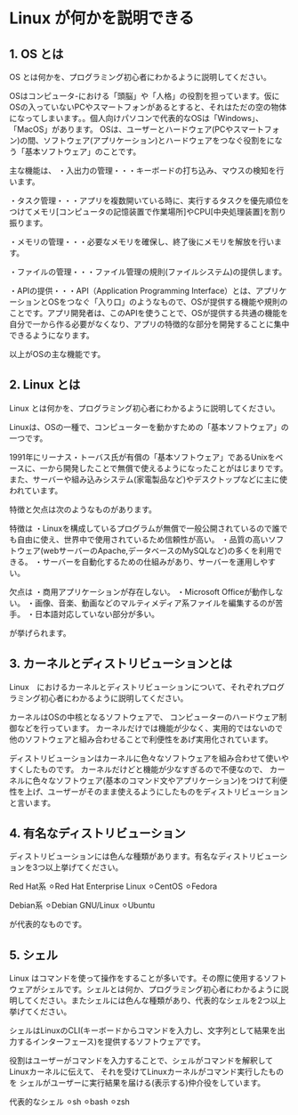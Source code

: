 # Linux が何かを説明できる

## 1. OS とは

OS とは何かを、プログラミング初心者にわかるように説明してください。

OSはコンピュータ-における「頭脳」や「人格」の役割を担っています。仮にOSの入っていないPCやスマートフォンがあるとすると、それはただの空の物体になってしまいます。。個人向けパソコンで代表的なOSは「Windows」、「MacOS」があります。
OSは、ユーザーとハードウェア(PCやスマートフォン)の間、ソフトウェア(アプリケーション)とハードウェアをつなぐ役割をになう「基本ソフトウェア」のことです。

主な機能は、 
・入出力の管理・・・キーボードの打ち込み、マウスの検知を行います。 

・タスク管理・・・アプリを複数開いている時に、実行するタスクを優先順位をつけてメモリ[コンピュータの記憶装置で作業場所]やCPU[中央処理装置]を割り振ります。

・メモリの管理・・・必要なメモリを確保し、終了後にメモリを解放を行います。 

・ファイルの管理・・・ファイル管理の規則(ファイルシステム)の提供します。

・APIの提供・・・API（Application Programming Interface）とは、アプリケーションとOSをつなぐ「入り口」のようなもので、OSが提供する機能や規則のことです。アプリ開発者は、このAPIを使うことで、OSが提供する共通の機能を自分で一から作る必要がなくなり、アプリの特徴的な部分を開発することに集中できるようになります。

以上がOSの主な機能です。



## 2. Linux とは

Linux とは何かを、プログラミング初心者にわかるように説明してください。

Linuxは、OSの一種で、コンピューターを動かすための「基本ソフトウェア」の一つです。

1991年にリーナス・トーバス氏が有償の「基本ソフトウェア」であるUnixをベースに、一から開発したことで無償で使えるようになったことがはじまりです。
また、サーバーや組み込みシステム(家電製品など)やデスクトップなどに主に使われています。

特徴と欠点は次のようなものがあります。

特徴は
・Linuxを構成しているプログラムが無償で一般公開されているので誰でも自由に使え、世界中で使用されているため信頼性が高い。
・品質の高いソフトウェア(webサーバーのApache,データベースのMySQLなど)の多くを利用できる。
・サーバーを自動化するための仕組みがあり、サーバーを運用しやすい。

欠点は
・商用アプリケーションが存在しない。
    ・Microsoft Officeが動作しない。
    ・画像、音楽、動画などのマルティメディア系ファイルを編集するのが苦手。
・日本語対応していない部分が多い。

が挙げられます。


## 3. カーネルとディストリビューションとは

Linux　におけるカーネルとディストリビューションについて、それぞれプログラミング初心者にわかるように説明してください。

カーネルはOSの中核となるソフトウェアで、
コンピューターのハードウェア制御などを行っています。
カーネルだけでは機能が少なく、実用的ではないので他のソフトウェアと組み合わせることで利便性をあげ実用化されています。


ディストリビューションはカーネルに色々なソフトウェアを組み合わせて使いやすくしたものです。
カーネルだけどと機能が少なすぎるので不便なので、
カーネルに色々なソフトウェア(基本のコマンド文やアプリケーション)をつけて利便性を上げ、ユーザーがそのまま使えるようにしたものをディストリビューションと言います。



## 4. 有名なディストリビューション

ディストリビューションには色んな種類があります。有名なディストリビューションを3つ以上挙げてください。

Red Hat系
⚪︎Red Hat Enterprise Linux
⚪︎CentOS
⚪︎Fedora

Debian系
⚪︎Debian GNU/Linux
⚪︎Ubuntu

が代表的なものです。



## 5. シェル

Linux はコマンドを使って操作をすることが多いです。その際に使用するソフトウェアがシェルです。シェルとは何か、プログラミング初心者にわかるように説明してください。またシェルには色んな種類があり、代表的なシェルを2つ以上挙げてください。

シェルはLinuxのCLI(キーボードからコマンドを入力し、文字列として結果を出力するインターフェース)を提供するソフトウェアです。

役割はユーザーがコマンドを入力することで、シェルがコマンドを解釈してLinuxカーネルに伝えて、
それを受けてLinuxカーネルがコマンド実行したものを
シェルがユーザーに実行結果を届ける(表示する)仲介役をしています。


代表的なシェル
⚪︎sh
⚪︎bash
⚪︎zsh


